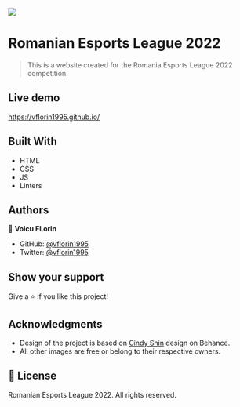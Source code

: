 ![](https://img.shields.io/badge/Microverse-blueviolet)

# Romanian Esports League 2022

> This is a website created for the Romania Esports League 2022 competition.

## Live demo

https://vflorin1995.github.io/

## Built With

- HTML
- CSS
- JS
- Linters

## Authors

👤 **Voicu FLorin**

- GitHub: [@vflorin1995](https://github.com/vflorin1995)
- Twitter: [@vflorin1995](https://twitter.com/vflorin1995)

## Show your support

Give a ⭐️ if you like this project!

## Acknowledgments

- Design of the project is based on [Cindy Shin](https://www.behance.net/gallery/29845175/CC-Global-Summit-2015) design on Behance.
- All other images are free or belong to their respective owners.

## 📝 License

Romanian Esports League 2022.
All rights reserved.
